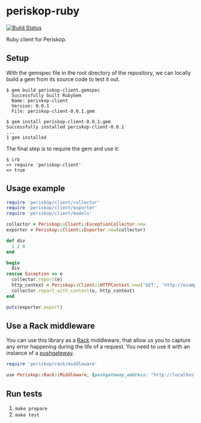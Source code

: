 # periskop-ruby

[![Build Status](https://api.cirrus-ci.com/github/periskop-dev/periskop-ruby.svg)](https://cirrus-ci.com/github/periskop-dev/periskop-ruby)

Ruby client for Periskop.

## Setup

With the gemspec file in the root directory of the repository, we can locally build a gem from its source code to test it out.

```
$ gem build periskop-client.gemspec
  Successfully built RubyGem
  Name: periskop-client
  Version: 0.0.1
  File: periskop-client-0.0.1.gem

$ gem install periskop-client-0.0.1.gem
Successfully installed periskop-client-0.0.1
...
1 gem installed
```

The final step is to require the gem and use it:
```
$ irb
>> require 'periskop-client'
=> true
```

## Usage example

```ruby
require 'periskop/client/collector'
require 'periskop/client/exporter'
require 'periskop/client/models'

collector = Periskop::Client::ExceptionCollector.new
exporter = Periskop::Client::Exporter.new(collector)

def div
  1 / 0
end

begin
  div
rescue Exception => e
  collector.report(e)
  http_context = Periskop::Client::HTTPContext.new('GET', 'http://example.com', nil, '{}')
  collector.report_with_context(e, http_context)
end

puts(exporter.export)
```

## Use a Rack middleware

You can use this library as a [Rack](https://github.com/rack/rack) middleware, that allow us you to capture any error happening during the life of a request. You need to use it with an instance of a [pushgateway](https://github.com/periskop-dev/periskop-pushgateway/).

```ruby
require 'periskop/rack/middleware'

use Periskop::Rack::Middleware, {pushgateway_address: "http://localhost:7878"}
```

## Run tests

1. `make prepare`
2. `make test`

